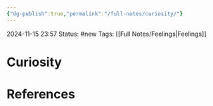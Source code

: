 ```yaml
---
{"dg-publish":true,"permalink":"/full-notes/curiosity/"}
---
```



2024-11-15 23:57
Status: #new 
Tags: [[Full Notes/Feelings\|Feelings]]

# Curiosity


# References

